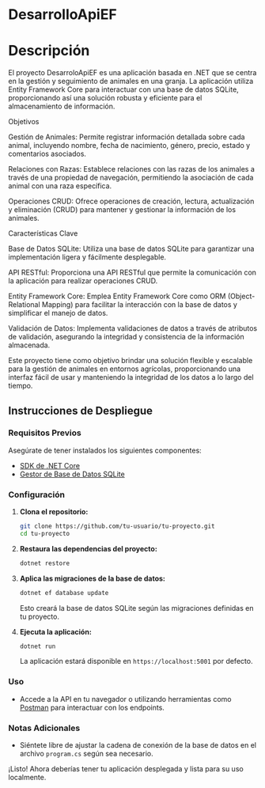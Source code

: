 # DesarrolloApiEF

# Descripción

El proyecto DesarroloApiEF es una aplicación basada en .NET que se centra en la gestión y seguimiento de animales en una granja. La aplicación utiliza Entity Framework Core para interactuar con una base de datos SQLite, proporcionando así una solución robusta y eficiente para el almacenamiento de información.

Objetivos

Gestión de Animales: Permite registrar información detallada sobre cada animal, incluyendo nombre, fecha de nacimiento, género, precio, estado y comentarios asociados.

Relaciones con Razas: Establece relaciones con las razas de los animales a través de una propiedad de navegación, permitiendo la asociación de cada animal con una raza específica.

Operaciones CRUD: Ofrece operaciones de creación, lectura, actualización y eliminación (CRUD) para mantener y gestionar la información de los animales.

Características Clave

Base de Datos SQLite: Utiliza una base de datos SQLite para garantizar una implementación ligera y fácilmente desplegable.

API RESTful: Proporciona una API RESTful que permite la comunicación con la aplicación para realizar operaciones CRUD.

Entity Framework Core: Emplea Entity Framework Core como ORM (Object-Relational Mapping) para facilitar la interacción con la base de datos y simplificar el manejo de datos.

Validación de Datos: Implementa validaciones de datos a través de atributos de validación, asegurando la integridad y consistencia de la información almacenada.

Este proyecto tiene como objetivo brindar una solución flexible y escalable para la gestión de animales en entornos agrícolas, proporcionando una interfaz fácil de usar y manteniendo la integridad de los datos a lo largo del tiempo.


## Instrucciones de Despliegue

### Requisitos Previos

Asegúrate de tener instalados los siguientes componentes:

- [SDK de .NET Core](https://dotnet.microsoft.com/download)
- [Gestor de Base de Datos SQLite](https://www.sqlite.org/download.html)

### Configuración

1. **Clona el repositorio:**

    ```bash
    git clone https://github.com/tu-usuario/tu-proyecto.git
    cd tu-proyecto
    ```

2. **Restaura las dependencias del proyecto:**

    ```bash
    dotnet restore
    ```

3. **Aplica las migraciones de la base de datos:**

    ```bash
    dotnet ef database update
    ```

    Esto creará la base de datos SQLite según las migraciones definidas en tu proyecto.

4. **Ejecuta la aplicación:**

    ```bash
    dotnet run
    ```

    La aplicación estará disponible en `https://localhost:5001` por defecto.

### Uso

- Accede a la API en tu navegador o utilizando herramientas como [Postman](https://www.postman.com/) para interactuar con los endpoints.

### Notas Adicionales

- Siéntete libre de ajustar la cadena de conexión de la base de datos en el archivo `program.cs` según sea necesario.

¡Listo! Ahora deberías tener tu aplicación desplegada y lista para su uso localmente.
